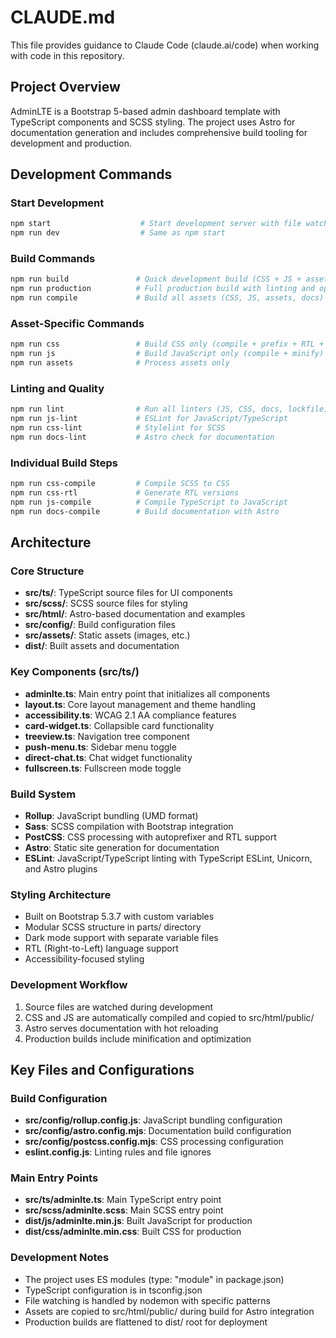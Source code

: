 # CLAUDE.md

This file provides guidance to Claude Code (claude.ai/code) when working with code in this repository.

## Project Overview

AdminLTE is a Bootstrap 5-based admin dashboard template with TypeScript components and SCSS styling. The project uses Astro for documentation generation and includes comprehensive build tooling for development and production.

## Development Commands

### Start Development
```bash
npm start                    # Start development server with file watching (opens http://localhost:3000)
npm run dev                  # Same as npm start
```

### Build Commands
```bash
npm run build               # Quick development build (CSS + JS + assets + docs)
npm run production          # Full production build with linting and optimization
npm run compile             # Build all assets (CSS, JS, assets, docs)
```

### Asset-Specific Commands
```bash
npm run css                 # Build CSS only (compile + prefix + RTL + minify)
npm run js                  # Build JavaScript only (compile + minify)
npm run assets              # Process assets only
```

### Linting and Quality
```bash
npm run lint                # Run all linters (JS, CSS, docs, lockfile)
npm run js-lint             # ESLint for JavaScript/TypeScript
npm run css-lint            # Stylelint for SCSS
npm run docs-lint           # Astro check for documentation
```

### Individual Build Steps
```bash
npm run css-compile         # Compile SCSS to CSS
npm run css-rtl             # Generate RTL versions
npm run js-compile          # Compile TypeScript to JavaScript
npm run docs-compile        # Build documentation with Astro
```

## Architecture

### Core Structure
- **src/ts/**: TypeScript source files for UI components
- **src/scss/**: SCSS source files for styling
- **src/html/**: Astro-based documentation and examples
- **src/config/**: Build configuration files
- **src/assets/**: Static assets (images, etc.)
- **dist/**: Built assets and documentation

### Key Components (src/ts/)
- **adminlte.ts**: Main entry point that initializes all components
- **layout.ts**: Core layout management and theme handling
- **accessibility.ts**: WCAG 2.1 AA compliance features
- **card-widget.ts**: Collapsible card functionality
- **treeview.ts**: Navigation tree component
- **push-menu.ts**: Sidebar menu toggle
- **direct-chat.ts**: Chat widget functionality
- **fullscreen.ts**: Fullscreen mode toggle

### Build System
- **Rollup**: JavaScript bundling (UMD format)
- **Sass**: SCSS compilation with Bootstrap integration
- **PostCSS**: CSS processing with autoprefixer and RTL support
- **Astro**: Static site generation for documentation
- **ESLint**: JavaScript/TypeScript linting with TypeScript ESLint, Unicorn, and Astro plugins

### Styling Architecture
- Built on Bootstrap 5.3.7 with custom variables
- Modular SCSS structure in parts/ directory
- Dark mode support with separate variable files
- RTL (Right-to-Left) language support
- Accessibility-focused styling

### Development Workflow
1. Source files are watched during development
2. CSS and JS are automatically compiled and copied to src/html/public/
3. Astro serves documentation with hot reloading
4. Production builds include minification and optimization

## Key Files and Configurations

### Build Configuration
- **src/config/rollup.config.js**: JavaScript bundling configuration
- **src/config/astro.config.mjs**: Documentation build configuration
- **src/config/postcss.config.mjs**: CSS processing configuration
- **eslint.config.js**: Linting rules and file ignores

### Main Entry Points
- **src/ts/adminlte.ts**: Main TypeScript entry point
- **src/scss/adminlte.scss**: Main SCSS entry point
- **dist/js/adminlte.min.js**: Built JavaScript for production
- **dist/css/adminlte.min.css**: Built CSS for production

### Development Notes
- The project uses ES modules (type: "module" in package.json)
- TypeScript configuration is in tsconfig.json
- File watching is handled by nodemon with specific patterns
- Assets are copied to src/html/public/ during build for Astro integration
- Production builds are flattened to dist/ root for deployment